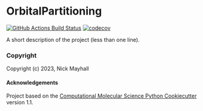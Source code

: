 OrbitalPartitioning
==============================
[//]: # (Badges)
[![GitHub Actions Build Status](https://github.com/nmayhall-vt/orbitalpartitioning/workflows/CI/badge.svg)](https://github.com/nmayhall-vt/orbitalpartitioning/actions?query=workflow%3ACI)
[![codecov](https://codecov.io/gh/nmayhall-vt/OrbitalPartitioning/branch/main/graph/badge.svg)](https://codecov.io/gh/nmayhall-vt/OrbitalPartitioning/branch/main)


A short description of the project (less than one line).

### Copyright

Copyright (c) 2023, Nick Mayhall


#### Acknowledgements
 
Project based on the 
[Computational Molecular Science Python Cookiecutter](https://github.com/molssi/cookiecutter-cms) version 1.1.
